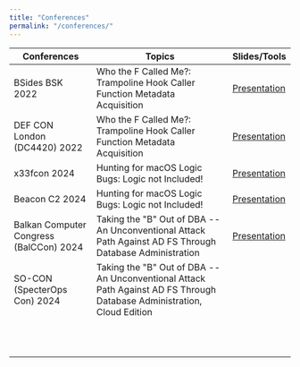 ```yaml
---
title: "Conferences"
permalink: "/conferences/"
---
```




| Conferences                  | Topics                                                                                                                  | Slides/Tools                                                 |
| ---------------------------- | ----------------------------------------------------------------------------------------------------------------------- | ------------------------------------------------------------ |
| BSides BSK 2022              |  Who the F Called Me?: Trampoline Hook Caller Function Metadata Acquisition                                             | [Presentation](https://github.com/emkay64/emkay64.github.io/blob/main/_slides/Who-the-F-called-me_2022-07-15.pdf) |
| DEF CON London (DC4420) 2022 |  Who the F Called Me?: Trampoline Hook Caller Function Metadata Acquisition                                             | [Presentation](https://github.com/emkay64/emkay64.github.io/blob/main/_slides/Who-the-F-called-me_2022-07-15.pdf) |
| x33fcon 2024                 |  Hunting for macOS Logic Bugs: Logic not Included!                                                                      | [Presentation](https://github.com/emkay64/emkay64.github.io/blob/main/_slides/Hunting%20for%20macOS%20Logic%20Bugs%2C%20Logic%20not%20Included!%20-%20x33fcon.pdf) |
| Beacon C2 2024               |  Hunting for macOS Logic Bugs: Logic not Included!                                                                      | [Presentation](https://github.com/emkay64/emkay64.github.io/blob/main/_slides/Hunting%20for%20macOS%20Logic%20Bugs%2C%20Logic%20not%20Included!%20-%20Beacon%20C2%202024.pdf) |
| Balkan Computer Congress (BalCCon) 2024  | Taking the "B" Out of DBA -- An Unconventional Attack Path Against AD FS Through Database Administration    | [Presentation](https://github.com/emkay64/emkay64.github.io/blob/main/_slides/Taking%20the%20'B'%20Out%20of%20DBA%2C%20An%20Unconventional%20Attack%20Path%20Against%20AD%20FS%20Through%20Database%20Administration%20-%20BalCCon2K24.pdf) |
| SO-CON (SpecterOps Con) 2024 | Taking the "B" Out of DBA -- An Unconventional Attack Path Against AD FS Through Database Administration, Cloud Edition |                                                              |
|                               |                                                                                                                        |                                                              |
|                               |                                                                                                                        |                                                              |
|                               |                                                                                                                        |                                                              |
|                               |                                                                                                                        |                                                              |
|                               |                                                                                                                        |                                                              |
|                               |                                                                                                                        |                                                              |
|                               |                                                                                                                        |                                                              |
|                               |                                                                                                                        |                                                              |
|                               |                                                                                                                        |                                                              |
|                               |                                                                                                                        |                                                              |
|                               |                                                                                                                        |                                                              |
